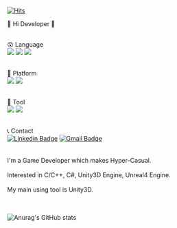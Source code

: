 [![Hits](https://hits.seeyoufarm.com/api/count/incr/badge.svg?url=https%3A%2F%2Fgithub.com%2FJpot777&count_bg=%2326BA30&title_bg=%23000000&icon=&icon_color=%23E7E7E7&title=Dev&edge_flat=false)](https://hits.seeyoufarm.com)

👋 Hi Developer 👋
<br><br>

😮 Language
<br>
<img src="https://img.shields.io/badge/-A8B9CC?style=flat-square&logo=C&logoColor=white"/>
</t>
<img src="https://img.shields.io/badge/C++-00599C?style=flat-square&logoColor=white"/>
</t>
<img src="https://img.shields.io/badge/-239120?style=flat-square&logo=CSharp&logoColor=white"/>
<br><br>

🧐 Platform
<br>
<img src="https://img.shields.io/badge/Android-3DDC84?style=flat-square&logo=Android&logoColor=white"/>
<t>
<img src="https://img.shields.io/badge/ios-000000?style=flat-square&logo=ios&logoColor=white"/>
<br><br>
  
🥸 Tool
<br>
<img src="https://img.shields.io/badge/Unity-000000?style=flat-square&logo=Unity&logoColor=white"/>
<t>
<img src="https://img.shields.io/badge/Unreal-0E1128?style=flat-square&logo=Unreal&logoColor=white"/>
<br><br>
  
📞 Contact
<br>
[![Linkedin Badge](https://img.shields.io/badge/-LinkedIn-blue?style=flat-square&logo=Linkedin&logoColor=white&link=https://www.linkedin.com/in/youngmin-choi-bs-2405b6208/)](https://www.linkedin.com/in/youngmin-choi-bs-2405b6208/)
</t>
[![Gmail Badge](https://img.shields.io/badge/Gmail-d14836?style=flat-square&logo=Gmail&logoColor=white&link=mailto:psymchoi@gmail.com)](mailto:psymchoi@gmail.com)
<br><br><br>
I'm a Game Developer which makes Hyper-Casual.
<br><br>
Interested in C/C++, C#, Unity3D Engine, Unreal4 Engine.
<br><br>
My main using tool is Unity3D.
<br><br><br>
  
 ![Anurag's GitHub stats](https://github-readme-stats.vercel.app/api?username=YMan95&show_icons=true&theme=slateorange)


